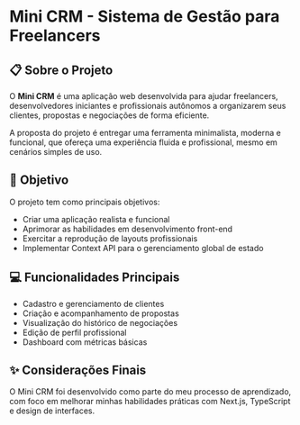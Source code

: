 # Mini CRM - Sistema de Gestão para Freelancers

## 📋 Sobre o Projeto

O **Mini CRM** é uma aplicação web desenvolvida para ajudar freelancers, desenvolvedores iniciantes e profissionais autônomos a organizarem seus clientes, propostas e negociações de forma eficiente.

A proposta do projeto é entregar uma ferramenta minimalista, moderna e funcional, que ofereça uma experiência fluida e profissional, mesmo em cenários simples de uso.

## 🎯 Objetivo

O projeto tem como principais objetivos:
- Criar uma aplicação realista e funcional
- Aprimorar as habilidades em desenvolvimento front-end
- Exercitar a reprodução de layouts profissionais
- Implementar Context API para o gerenciamento global de estado

## 💻 Funcionalidades Principais

- Cadastro e gerenciamento de clientes
- Criação e acompanhamento de propostas 
- Visualização do histórico de negociações
- Edição de perfil profissional
- Dashboard com métricas básicas 

## ✨ Considerações Finais

O Mini CRM foi desenvolvido como parte do meu processo de aprendizado, com foco em melhorar minhas habilidades práticas com Next.js, TypeScript e design de interfaces.
